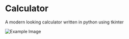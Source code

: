 # Calculator
A modern looking calculator written in python using tkinter

![Example Image](https://github.com/GMkonan/Calculator/tree/master/Images/demonstration.png)


